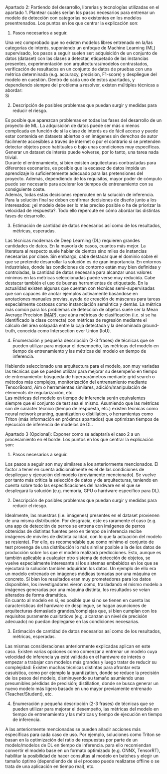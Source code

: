 Apartado 2: Partiendo del desarrollo, librerías y tecnologías utilizadas en el apartado 1. Plantear cuales serían los pasos necesarios para entrenar un modelo de detección con categorías no existentes en los modelos preentrenados. Los puntos en los que centrar la explicación son:

1. Pasos necesarios a seguir.

Una vez comprobado que no existen modelos libres entrenado en la/las categorías de interés, suponiendo un enfoque de Machine Learning (ML) supervisado, los pasos a seguir suelen ser: adquisición de un conjunto de datos (dataset) con las clases a detectar, etiquetado de las instancias presentes, experimentación con arquitecturas/modelos contrastados, verificación de resultados en un conjunto de datos de pruebas con una métrica determinada (e.g. accuracy, precision, F1-score) y despliegue del modelo en cuestión. Dentro de cada uno de estos apartados, y dependiendo siempre del problema a resolver, existen múltiples técnicas a abordar:  
Si 

2. Descripción de posibles problemas que puedan surgir y medidas para reducir el riesgo.

Es posible que aparezcan problemas en todas las fases del desarrollo de un proyecto de ML. La adquisición de datos puede ser más o menos complicada en función de si la clase de interés es de fácil acceso y puede estar contenida en datasets abiertos o en imágenes sin derechos de autor fácilmente accesibles a través de internet o por el contrario si se pretenden detectar objetos poco habituales o bajo unas condiciones muy específicas. Generar un dataset de interés puede volverse, por lo tanto, una tarea nada trivial.  
Durante el entrenamiento, si bien existen arquitecturas contrastadas para diferentes escenarios, es posible que la escasez de datos impida un aprendizaje lo suficientemente adecuado para las pretensiones del proyecto. Además, dependiendo de los requisitos, mayor poder de cómputo puede ser necesario para acelerar los tiempos de entrenamiento con su consiguiente coste.  
Además, todas estas decisiones repercuten en la solución de inferencia. Para la solución final se deben confirmar decisiones de diseño junto a los interesados: ¿el modelo debe ser lo más preciso posible o ha de priorizar la velocidad de respuesta?. Todo ello repercute en cómo abordar las distintas fases de desarrollo.

3. Estimación de cantidad de datos necesarios así como de los resultados, métricas, esperadas.

Las técnicas modernas de Deep Learning (DL) requieren grandes cantidades de datos. En la mayoría de casos, cuantos más mejor. La literatura al respecto suele hablar de cientos sino miles de instancias necesarias por clase. Sin embargo, cabe destacar que el dominio sobre el que se pretende desarrollar la solución es de gran importancia. En entornos industriales, donde las condiciones de contorno están muy bien definidas y controladas, la cantidad de datos necesaria para alcanzar unos valores mínimos en las métricas seleccionadas puede verse muy reducida. Cabe destacar también el uso de buenas herramientas de etiquetado. En la actualidad existen algunas que cuentan con técnicas semi-supervisadas que son capaces de anotar ejemplos activamente basándose en anotaciones manuales previas, ayuda de creación de máscaras para tareas especialmente costosas como instanciación semántica y demás. 
La métrica más común para los problemas de detección de objetos suele ser la Mean Average Precision ([MAP](https://www.v7labs.com/blog/mean-average-precision)), que aúna métricas de clasificación (i.e. si se ha identificado la clase correcta) con métricas de regresión mediante el cálculo del área solapada entre la caja detectada y la denominada ground-truth, conocida como Intersection over Union (IoU).

4. Enumeración y pequeña descripción (2-3 frases) de técnicas que se pueden utilizar para mejorar el desempeño, las métricas del modelo en tiempo de entrenamiento y las métricas del modelo en tiempo de inferencia.

Habiendo seleccionado una arquitectura para el modelo, son muy variadas las técnicas que se pueden utilizar para mejorar su desempeño en tiempo de entrenamiento: búsqueda de hiperparámetros mediante grid search o métodos más complejos, monitorización del entrenamiento mediante TensorBoard, Aim o herramientas similares, adición/manipulación de elemenots de regularización, etc.  
Las métricas del modelo en tiempo de inferencia serán equivalentes siempre que el conjunto de test sea el mismo. Asumiendo que las métricas son de carácter técnico (tiempo de respuesta, etc.) existen técnicas como neural network pruning, quantization o distillation, o herramientas como Triton (más información en próximos apartados) que optimizan tiempos de ejecución de inferencia de modelos de DL.


Apartado 3 (Opcional): Exponer como se adaptaría el caso 2 a un procesamiento en el borde. Los puntos en los que centrar la explicación son:

1. Pasos necesarios a seguir.

Los pasos a seguir son muy similares a los anteriormente mencionados. El factor a tener en cuenta adicionalmente es el de las condiciones de despliegue y ejecución del modelo (previamente mencionado). Se vuelve por tanto más crítica la selección de datos y de arquitecturas, teniendo en cuenta sobre todo las especificaciones del hardware en el que se desplegará la solución (e.g. memoria, GPU o hardware específico para DL). 

2. Descripción de posibles problemas que puedan surgir y medidas para reducir el riesgo.

Idealmente, las muestras (i.e. imágenes) presentes en el dataset provienen de una misma distribución. Por desgracia, este es raramente el caso (e.g. una app de detección de perros se entrena con imágenes de perros obtenidas de distintas fuentes pero en tiempo de inferencia recibe imágenes de móviles de distinta calidad, con lo que la actuación del modelo se resiente). Por ello, es recomendable que como mínimo el conjunto de test provenga de una distribución lo más similar posible a la de los datos de producción sobre los que el modelo realizará predicciones. Esto, aunque es también aplicable a cualquier otro sistema de detección de objetos, se vuelve especialmente interesante si los sistemas embebidos en los que se ejecutará la solución también adquirirán los datos. Un ejemplo de ello era un modelo entrenado en imágenes médicas tomadas por una máquina en concreto. Si bien los resultados eran muy prometedores para los datos disponibles, los investigadores vieron como, trasladando el mismo modelo a imágenes generadas por una máquina distinta, los resultados se veían alterados de forma dramática.  
En cuanto al modelo en sí, es posible que si no se tienen en cuenta las características del hardware de despliegue, se hagan asunciones de arquitecturas demasiado grandes/complejas que, si bien cumplan con los requisitos puramente cualitatiovs (e.g. alcanzan un nivel de precisión adecuado) no puedan deplegarse en las condiciones necesarias. 

3. Estimación de cantidad de datos necesarios así como de los resultados, métricas, esperadas.

Las mismas consideraciones anteriormente explicadas aplican en este caso. Existen varias opciones como comenzar a entrenar un modelo cuya velocidad de inferencia ya esté validada en el hardware de interés o empezar a trabajar con modelos más grandes y luego tratar de reducir su complejidad: Existen muchas técnicas distintas para afrontar esta casuística, como por ejemplo la quantization, donde se reduce la precisión de los pesos del modelo, disminuyendo su tamaño asumiendo unas presumibles pérdidas de precisión; distillation, donde se busca generar un nuevo modelo más ligero basado en uno mayor previamente entrenado (Teacher/Student), etc.

4. Enumeración y pequeña descripción (2-3 frases) de técnicas que se pueden utilizar para mejorar el desempeño, las métricas del modelo en tiempo de entrenamiento y las métricas y tiempo de ejecución en tiempo de inferencia.

A las anteriormente mencionadas se pueden añadir acciones más específicas para cada caso de uso. Por ejemplo, soluciones como Triton se basan en la optimización del ratio de respuestas por parte de un modelo/modelos de DL en tiempo de inferencia. para ello recomiendan convertir el modelo base en un formato optimizado (e.g. ONNX, TensorRT), habilitar la posibilidad de hacer consultas al modelo en batches y elegir un tamaño óptimo (dependiendo de si el proceso puede realizarse offline o se trata de una aplicación en tiempo real), etc.